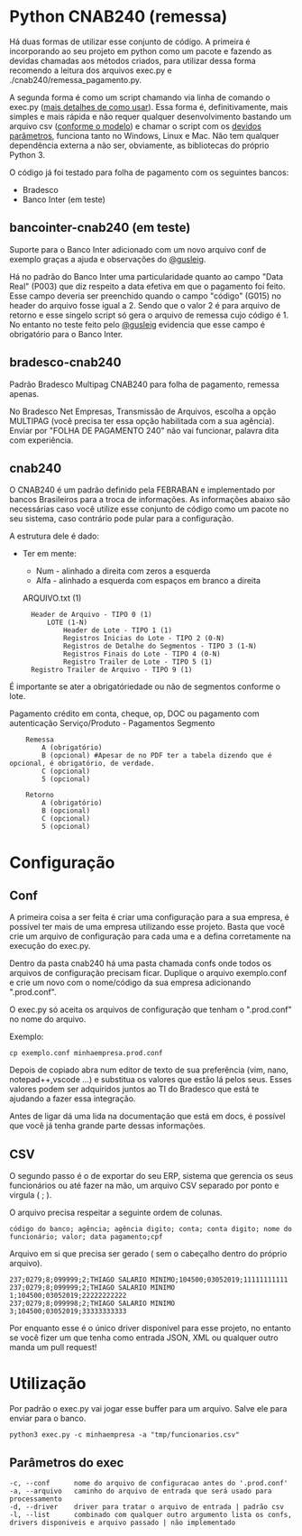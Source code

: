 
# Python CNAB240 (remessa)
Há duas formas de utilizar esse conjunto de código. A primeira é incorporando ao seu projeto em python como um pacote e fazendo as devidas chamadas aos métodos criados, para utilizar dessa forma recomendo a leitura dos arquivos exec.py e ./cnab240/remessa_pagamento.py. 

A segunda forma é como um script chamando via linha de comando o exec.py ([mais detalhes de como usar](#utilização)). Essa forma é, definitivamente, mais simples e mais rápida e não requer qualquer desenvolvimento bastando um arquivo csv ([conforme o modelo](#csv)) e chamar o script com os [devidos parâmetros](#Utilização), funciona tanto no Windows, Linux e Mac. Não tem qualquer dependência externa a não ser, obviamente, as bibliotecas do próprio Python 3.

O código já foi testado para folha de pagamento com os seguintes bancos:
- Bradesco
- Banco Inter (em teste)

## bancointer-cnab240 (em teste)
Suporte para o Banco Inter adicionado com um novo arquivo conf de exemplo graças a ajuda e observações do [@gusleig](https://github.com/gusleig).

Há no padrão do Banco Inter uma particularidade quanto ao campo "Data Real" (P003) que diz respeito a data efetiva em que o pagamento foi feito. Esse campo deveria ser preenchido quando o campo "código" (G015) no header do arquivo fosse igual a 2. Sendo que o valor 2 é para arquivo de retorno e esse singelo script só gera o arquivo de remessa cujo código é 1. No entanto no teste feito pelo [@gusleig](https://github.com/gusleig) evidencia que esse campo é obrigatório para o Banco Inter. 


## bradesco-cnab240
Padrão Bradesco Multipag CNAB240 para folha de pagamento, remessa apenas.

No Bradesco Net Empresas, Transmissão de Arquivos, escolha a opção MULTIPAG (você precisa ter essa opção habilitada com a sua agência). Enviar por "FOLHA DE PAGAMENTO 240" não vai funcionar, palavra dita com experiência.

## cnab240

O CNAB240 é um padrão definido pela FEBRABAN e implementado por bancos Brasileiros para a troca de informações. As informações abaixo são necessárias caso você utilize esse conjunto de código como um pacote no seu sistema, caso contrário pode pular para a configuração.

A estrutura dele é dado:

* Ter em mente:
    * Num  - alinhado a direita com zeros a esquerda
    * Alfa - alinhado a esquerda com espaços em branco a direita


    ARQUIVO.txt (1)

        Header de Arquivo - TIPO 0 (1)
            LOTE (1-N)
                Header de Lote - TIPO 1 (1)
                Registros Inicias do Lote - TIPO 2 (0-N)
                Registros de Detalhe do Segmentos - TIPO 3 (1-N)
                Registros Finais do Lote - TIPO 4 (0-N)
                Registro Trailer de Lote - TIPO 5 (1)      
        Registro Trailer de Arquivo - TIPO 9 (1)


É importante se ater a obrigatóriedade ou não de segmentos conforme o lote.

Pagamento crédito em conta, cheque, op, DOC ou pagamento com autenticação
    Serviço/Produto - Pagamentos
    Segmento

        Remessa
            A (obrigatório)
            B (opcional) #Apesar de no PDF ter a tabela dizendo que é opcional, é obrigatório, de verdade.
            C (opcional)
            5 (opcional)
        
        Retorno
            A (obrigatório)
            B (opcional)
            C (opcional)
            5 (opcional)

# Configuração

## Conf
A primeira coisa a ser feita é criar uma configuração para a sua empresa, é possível ter mais de uma empresa utilizando esse projeto. Basta que você crie um arquivo de configuração para cada uma e a defina corretamente na execução do exec.py.

Dentro da pasta cnab240 há uma pasta chamada confs onde todos os arquivos de configuração precisam ficar. Duplique o arquivo exemplo.conf e crie um novo com o nome/código da sua empresa adicionando ".prod.conf".

O exec.py só aceita os arquivos de configuração que tenham o ".prod.conf" no nome do arquivo. 

Exemplo:
```shell
cp exemplo.conf minhaempresa.prod.conf
```

Depois de copiado abra num editor de texto de sua preferência (vim, nano, notepad++,vscode ...) e substitua os valores que estão lá pelos seus. Esses valores podem ser adquiridos juntos ao TI do Bradesco que está te ajudando a fazer essa integração.

Antes de ligar dá uma lida na documentação que está em docs, é possível que você já tenha grande parte dessas informações.

## CSV

O segundo passo é o de exportar do seu ERP, sistema que gerencia os seus funcionários ou até fazer na mão, um arquivo CSV separado por ponto e virgula ( ; ).

O arquivo precisa respeitar a seguinte ordem de colunas.

```csv
código do banco; agência; agência digito; conta; conta digito; nome do funcionário; valor; data pagamento;cpf
```
Arquivo em si que precisa ser gerado ( sem o cabeçalho dentro do próprio arquivo).

```csv
237;0279;8;099999;2;THIAGO SALARIO MINIMO;104500;03052019;11111111111
237;0279;8;099999;2;THIAGO SALARIO MINIMO 1;104500;03052019;22222222222
237;0279;8;099998;2;THIAGO SALARIO MINIMO 3;104500;03052019;33333333333
```

Por enquanto esse é o único driver disponível para esse projeto, no entanto se você fizer um que tenha como entrada JSON, XML ou qualquer outro manda um pull request!

# Utilização
Por padrão o exec.py vai jogar esse buffer para um arquivo. Salve ele para enviar para o banco.

```shell
python3 exec.py -c minhaempresa -a "tmp/funcionarios.csv"
````

## Parâmetros do exec
    -c, --conf      nome do arquivo de configuracao antes do '.prod.conf'
    -a, --arquivo   caminho do arquivo de entrada que será usado para processamento
    -d, --driver    driver para tratar o arquivo de entrada | padrão csv
    -l, --list      combinado com qualquer outro argumento lista os confs, drivers disponiveis e arquivo passado | não implementado
